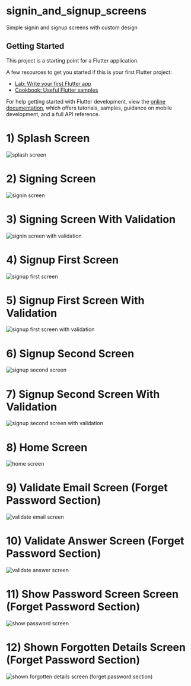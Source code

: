 # signin_and_signup_screens

Simple signin and signup screens with custom design

## Getting Started

This project is a starting point for a Flutter application.

A few resources to get you started if this is your first Flutter project:

- [Lab: Write your first Flutter app](https://docs.flutter.dev/get-started/codelab)
- [Cookbook: Useful Flutter samples](https://docs.flutter.dev/cookbook)

For help getting started with Flutter development, view the
[online documentation](https://docs.flutter.dev/), which offers tutorials,
samples, guidance on mobile development, and a full API reference.

# 1) Splash Screen
![splash screen](assets/images/splash_screen.png)

# 2) Signing Screen
![signin screen](assets/images/signin_screen.png)

# 3) Signing Screen With Validation
![signin screen with validation](assets/images/signin_screen_with_validation.png)

# 4) Signup First Screen
![signup first screen](assets/images/signup_first_screen.png)

# 5) Signup First Screen With Validation
![signup first screen with validation](assets/images/signup_first_screen_with_validation.png)

# 6) Signup Second Screen
![signup second screen](assets/images/signup_second_screen.png)

# 7) Signup Second Screen With Validation
![signup second screen with validation](assets/images/signup_second_screen_with_validation.png)

# 8) Home Screen
![home screen](assets/images/home_screen.png)

# 9) Validate Email Screen (Forget Password Section)
![validate email screen](assets/images/validate_email_screen.png)

# 10) Validate Answer Screen (Forget Password Section)
![validate answer screen](assets/images/validate_answer_screen.png)

# 11) Show Password Screen Screen (Forget Password Section)
![show password screen](assets/images/show_password_screen.png)

# 12) Shown Forgotten Details Screen (Forget Password Section)
![shown forgotten details screen (forget password section)](assets/images/shown_forgotten_details.png)